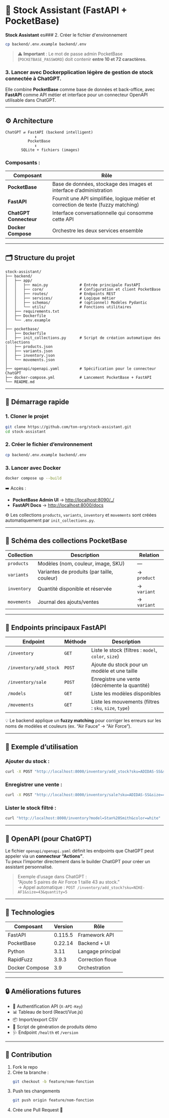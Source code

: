 # 🧱 Stock Assistant (FastAPI + PocketBase)

**Stock Assistant** es### 2. Créer le fichier d'environnement

```bash
cp backend/.env.example backend/.env
```

> ⚠️ **Important** : Le mot de passe admin PocketBase (`POCKETBASE_PASSWORD`) doit contenir **entre 10 et 72 caractères**.

### 3. Lancer avec Dockerpplication légère de gestion de stock connectée à **ChatGPT**.  
Elle combine **PocketBase** comme base de données et back-office, avec **FastAPI** comme API métier et interface pour un connecteur OpenAPI utilisable dans ChatGPT.

---

## ⚙️ Architecture

```
ChatGPT ⇄ FastAPI (backend intelligent)
             ↕
          PocketBase
             ↕
       SQLite + fichiers (images)
```

### Composants :
| Composant | Rôle |
|------------|------|
| **PocketBase** | Base de données, stockage des images et interface d’administration |
| **FastAPI** | Fournit une API simplifiée, logique métier et correction de texte (fuzzy matching) |
| **ChatGPT Connecteur** | Interface conversationnelle qui consomme cette API |
| **Docker Compose** | Orchestre les deux services ensemble |

---

## 🗂 Structure du projet

```
stock-assistant/
├── backend/
│   ├── app/
│   │   ├── main.py              # Entrée principale FastAPI
│   │   ├── core/                # Configuration et client PocketBase
│   │   ├── routes/              # Endpoints REST
│   │   ├── services/            # Logique métier
│   │   ├── schemas/             # (optionnel) Modèles Pydantic
│   │   └── utils/               # Fonctions utilitaires
│   ├── requirements.txt
│   ├── Dockerfile
│   └── .env.example
│
├── pocketbase/
│   ├── Dockerfile
│   ├── init_collections.py      # Script de création automatique des collections
│   ├── products.json
│   ├── variants.json
│   ├── inventory.json
│   └── movements.json
│
├── openapi/openapi.yaml         # Spécification pour le connecteur ChatGPT
├── docker-compose.yml           # Lancement PocketBase + FastAPI
└── README.md
```

---

## 🚀 Démarrage rapide

### 1. Cloner le projet

```bash
git clone https://github.com/ton-org/stock-assistant.git
cd stock-assistant
```

### 2. Créer le fichier d’environnement

```bash
cp backend/.env.example backend/.env
```

### 3. Lancer avec Docker

```bash
docker compose up --build
```

➡️ Accès :
- **PocketBase Admin UI** → [http://localhost:8090/_/](http://localhost:8090/_/)  
- **FastAPI Docs** → [http://localhost:8000/docs](http://localhost:8000/docs)

⚙️ Les collections `products`, `variants`, `inventory` et `movements` sont créées automatiquement par `init_collections.py`.

---

## 🧩 Schéma des collections PocketBase

| Collection | Description | Relation |
|-------------|--------------|-----------|
| `products` | Modèles (nom, couleur, image, SKU) | — |
| `variants` | Variantes de produits (par taille, couleur) | → `product` |
| `inventory` | Quantité disponible et réservée | → `variant` |
| `movements` | Journal des ajouts/ventes | → `variant` |

---

## 🧠 Endpoints principaux FastAPI

| Endpoint | Méthode | Description |
|-----------|----------|--------------|
| `/inventory` | `GET` | Liste le stock (filtres : `model`, `color`, `size`) |
| `/inventory/add_stock` | `POST` | Ajoute du stock pour un modèle et une taille |
| `/inventory/sale` | `POST` | Enregistre une vente (décrémente la quantité) |
| `/models` | `GET` | Liste les modèles disponibles |
| `/movements` | `GET` | Liste les mouvements (filtres : `sku`, `size`, `type`) |

💡 Le backend applique un **fuzzy matching** pour corriger les erreurs sur les noms de modèles et couleurs (ex. “Air Fauce” → “Air Force”).

---

## 🧩 Exemple d’utilisation

### Ajouter du stock :
```bash
curl -X POST "http://localhost:8000/inventory/add_stock?sku=ADIDAS-SS&size=42&quantity=5"
```

### Enregistrer une vente :
```bash
curl -X POST "http://localhost:8000/inventory/sale?sku=ADIDAS-SS&size=42&quantity=2"
```

### Lister le stock filtré :
```bash
curl "http://localhost:8000/inventory?model=Stan%20Smith&color=white"
```

---

## 🧩 OpenAPI (pour ChatGPT)

Le fichier `openapi/openapi.yaml` définit les endpoints que ChatGPT peut appeler via un **connecteur “Actions”**.  
Tu peux l’importer directement dans le builder ChatGPT pour créer un assistant personnalisé.

> Exemple d’usage dans ChatGPT :  
> “Ajoute 5 paires de Air Force 1 taille 43 au stock.”  
> → Appel automatique : `POST /inventory/add_stock?sku=NIKE-AF1&size=43&quantity=5`

---

## 🧱 Technologies

| Composant | Version | Rôle |
|------------|----------|------|
| FastAPI | 0.115.5 | Framework API |
| PocketBase | 0.22.14 | Backend + UI |
| Python | 3.11 | Langage principal |
| RapidFuzz | 3.9.3 | Correction floue |
| Docker Compose | 3.9 | Orchestration |

---

## 🔒 Améliorations futures

- 🔑 Authentification API (`X-API-Key`)
- 📊 Tableau de bord (React/Vue.js)
- 📦 Import/export CSV
- 🧾 Script de génération de produits démo
- 🩺 Endpoint `/health` et `/version`

---

## 🧰 Contribution

1. Fork le repo  
2. Crée ta branche :  
   ```bash
   git checkout -b feature/nom-fonction
   ```
3. Push tes changements  
   ```bash
   git push origin feature/nom-fonction
   ```
4. Crée une Pull Request 🚀
